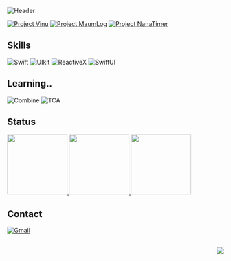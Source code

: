 <!-- 헤더 -->
![Header](https://capsule-render.vercel.app/api?type=soft&color=0:d09ac4,100:9b7ec3&height=75&section=header&text=Chunim%20iOS&fontColor=ffffff&fontSize=30&fontAlign=12&fontAlignY=54)

<!-- 프로젝트 카드 -->
[![Project Vinu](https://github-readme-stats.vercel.app/api/pin/?username=JU98965&repo=Vinu&theme=buefy)](https://github.com/JU98965/Vinu.git)
[![Project MaumLog](https://github-readme-stats.vercel.app/api/pin/?username=JU98965&repo=MaumLog&theme=buefy)](https://github.com/JU98965/MaumLog.git)
[![Project NanaTimer](https://github-readme-stats.vercel.app/api/pin/?username=JU98965&repo=NanaTimer&theme=buefy)](https://github.com/JU98965/NanaTimer.git)

## Skills
<!-- https://img.shields.io/badge/이름-색상코드?style=flat-square&logo=로고명&logoColor=로고색 -->
![Swift](https://img.shields.io/badge/Swift-FA7343?style=for-the-badge&logo=swift&logoColor=white)
![UIkit](https://img.shields.io/badge/UIKit-000000?style=for-the-badge&logo=apple&logoColor=white)
![ReactiveX](https://img.shields.io/badge/ReactiveX-B7178C?style=for-the-badge&logo=ReactiveX&logoColor=white)
![SwiftUI](https://img.shields.io/badge/SwiftUI-000000?style=for-the-badge&logo=swift&logoColor=21a2fc)

## Learning..
![Combine](https://img.shields.io/badge/Combine-000000?style=for-the-badge&logo=apple&logoColor=white)
![TCA](https://img.shields.io/badge/TCA-000000?style=for-the-badge&logo=apple&logoColor=white)

## Status
<a href="https://github.com/anuraghazra/github-readme-stats">
  <img src="https://github-readme-stats.vercel.app/api/top-langs/?username=JU98965&layout=compact&theme=buefy" height="140"/>
</a>
<a href="https://github.com/anuraghazra/github-readme-stats">
  <img src="https://github-readme-stats.vercel.app/api?username=JU98965&show_icons=true&hide=contribs,prs&cache_seconds=86400&theme=buefy" height="140"/>
</a>
<a href="https://solved.ac/chunim">
  <img src="http://mazassumnida.wtf/api/v2/generate_badge?boj=chunim" height="140"/>
</a>

## Contact
[![Gmail](https://img.shields.io/badge/Gmail-D14836?style=for-the-badge&logo=gmail&logoColor=white)](mailto:jjingeo1230@gmail.com)

<br/>

<!-- 프로필 조회수 카운터 -->
<img align="right" src="https://komarev.com/ghpvc/?username=JU98965&color=b88ec3&style=for-the-badge"/>

